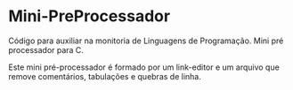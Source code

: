 # Mini-PreProcessador

Código para auxiliar na monitoria de Linguagens de Programação.
Mini pré processador para C.

Este mini pré-processador é formado por um link-editor e um arquivo que remove comentários, tabulações e quebras de linha.
